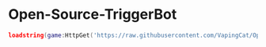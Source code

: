 # Open-Source-TriggerBot

```lua
loadstring(game:HttpGet('https://raw.githubusercontent.com/VapingCat/Open-Source-TriggerBot/main/script.lua'))()
```
